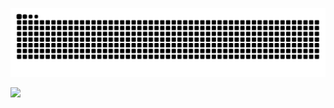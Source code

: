 ![Snake animation](https://github.com/jakubm3/jakubm3/blob/output/github-contribution-grid-snake.svg)
<p align="left"> 
  <img src="https://raw.githubusercontent.com/ashutosh00710/ashutosh00710/main/Assets/image/cat.gif" width="150"/>
</p>
